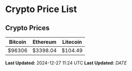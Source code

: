 # Crypto Price List

## Crypto Prices
| Bitcoin | Ethereum | Litecoin |
| ------- | -------- | -------- |
| $96306 | $3398.04 | $104.49 |
**Last Updated:** 2024-12-27 11:24 UTC
**Last Updated:** $DATE$
